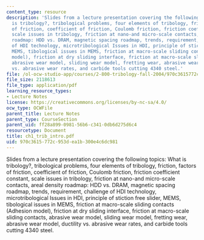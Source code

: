 ```yaml
---
content_type: resource
description: 'Slides from a lecture presentation covering the following topics: What
  is tribology?, tribological problems, four elements of tribology, friction, factors
  of friction, coefficient of friction, Coulomb friction, friction coefficient constant,
  scale issues in tribology, friction at nano-and micro-scale contacts, areal density
  roadmap: HDD vs. DRAM, magnetic spacing roadmap, trends, requirement, challenge
  of HDI technology, microtribological Issues in HDI, principle of stiction free slider,
  MEMS, tibological issues in MEMS, friction at macro-scale sliding contacts (Adhesion
  model), friction at dry sliding interface, friction at macro-scale sliding contacts,
  abrasive wear model, sliding wear model, fretting wear, abrasive wear model, ductility
  vs. abrasive wear rates, and carbide tools cutting 4340 steel.'
file: /ol-ocw-studio-app/courses/2-800-tribology-fall-2004/970c3615772c953dea1b300e4c6dc981_ch1_trib_intro.pdf
file_size: 2118613
file_type: application/pdf
learning_resource_types:
- Lecture Notes
license: https://creativecommons.org/licenses/by-nc-sa/4.0/
ocw_type: OCWFile
parent_title: Lecture Notes
parent_type: CourseSection
parent_uid: ff28a899-0981-56b6-c341-0db6d275d6c4
resourcetype: Document
title: ch1_trib_intro.pdf
uid: 970c3615-772c-953d-ea1b-300e4c6dc981
---
```

Slides from a lecture presentation covering the following topics: What is tribology?, tribological problems, four elements of tribology, friction, factors of friction, coefficient of friction, Coulomb friction, friction coefficient constant, scale issues in tribology, friction at nano-and micro-scale contacts, areal density roadmap: HDD vs. DRAM, magnetic spacing roadmap, trends, requirement, challenge of HDI technology, microtribological Issues in HDI, principle of stiction free slider, MEMS, tibological issues in MEMS, friction at macro-scale sliding contacts (Adhesion model), friction at dry sliding interface, friction at macro-scale sliding contacts, abrasive wear model, sliding wear model, fretting wear, abrasive wear model, ductility vs. abrasive wear rates, and carbide tools cutting 4340 steel.